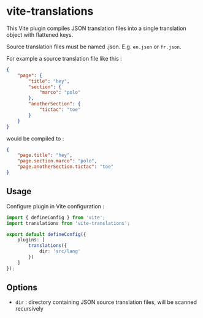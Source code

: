 # vite-translations

This Vite plugin compiles JSON translation files into a single translation object with flattened keys.

Source translation files must be named <locale>.json. E.g. `en.json` or `fr.json`.

For example a source translation file like this :

```json
{
    "page": {
        "title": "hey",
        "section": {
            "marco": "polo"
        },
        "anotherSection": {
            "tictac": "toe"
        }
    }
}
```

would be compiled to :


```json
{
    "page.title": "hey",
    "page.section.marco": "polo",
    "page.anotherSection.tictac": "toe"
}
```

## Usage

Configure plugin in Vite configuration :

```typescript
import { defineConfig } from 'vite';
import translations from 'vite-translations';

export default defineConfig({
    plugins: [
        translations({
            dir: 'src/lang'
        })
    ]
});
```

## Options

* `dir` : directory containing JSON source translation files, will be scanned recursively
